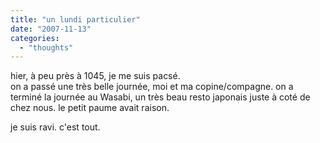 ```yaml
---
title: "un lundi particulier"
date: "2007-11-13"
categories: 
  - "thoughts"
---
```


hier, à peu près à 1045, je me suis pacsé.  
on a passé une très belle journée, moi et ma copine/compagne. on a terminé la journée au Wasabi, un très beau resto japonais juste à coté de chez nous. le petit paume avait raison.  
  
je suis ravi. c'est tout.

